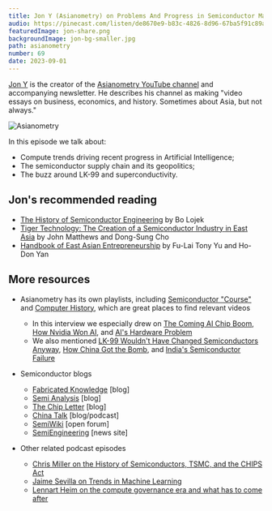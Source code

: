 ```yaml
---
title: Jon Y (Asianometry) on Problems And Progress in Semiconductor Manufacturing
audio: https://pinecast.com/listen/de8670e9-b83c-4826-8d96-67ba5f91c89a.mp3
featuredImage: jon-share.png
backgroundImage: jon-bg-smaller.jpg
path: asianometry
number: 69
date: 2023-09-01
---
```

[Jon Y](https://www.asianometry.com/) is the creator of the [Asianometry YouTube channel](https://www.youtube.com/c/Asianometry) and accompanying newsletter. He describes his channel as making "video essays on business, economics, and history. Sometimes about Asia, but not always."

![Asianometry](https://substackcdn.com/image/fetch/f_auto,q_auto:good,fl_progressive:steep/https%3A%2F%2Fbucketeer-e05bbc84-baa3-437e-9518-adb32be77984.s3.amazonaws.com%2Fpublic%2Fimages%2F46636588-89c8-4129-973b-5cf03829d330_1080x1080.png "Asianometry")

In this episode we talk about:

* Compute trends driving recent progress in Artificial Intelligence;
* The semiconductor supply chain and its geopolitics;
* The buzz around LK-99 and superconductivity.

## Jon's recommended reading

* [The History of Semiconductor Engineering](https://link.springer.com/book/10.1007/978-3-540-34258-8) by Bo Lojek
* [Tiger Technology: The Creation of a Semiconductor Industry in East Asia](https://www.goodreads.com/book/show/2868042-tiger-technology) by John Matthews and Dong-Sung Cho
* [Handbook of East Asian Entrepreneurship](https://www.routledgehandbooks.com/doi/10.4324/9781315765693) by Fu-Lai Tony Yu and Ho-Don Yan

## More resources

* Asianometry has its own playlists, including [Semiconductor "Course"](https://www.youtube.com/watch?v=Pt9NEnWmyMo&list=PLKtxx9TnH76QY5FjmO3NaUkVJvTPN9Vmg) and [Computer History](https://www.youtube.com/watch?v=MgDZQy0nN-Y&list=PLKtxx9TnH76QV56t5_ty1TDWQ2xmv75bs), which are great places to find relevant videos

  * In this interview we especially drew on [The Coming AI Chip Boom](https://www.youtube.com/watch?v=L0948yq2Hqk), [How Nvidia Won AI](https://www.youtube.com/watch?v=GuV-HyslPxk), and [AI's Hardware Problem](https://www.youtube.com/watch?v=5tmGKTNW8DQ&pp=ygUkYXNpYW5vbWV0cnkgYXJ0aWZpY2lhbCBpbnRlbGxpZ2VuY2Ug)
  * We also mentioned [LK-99 Wouldn't Have Changed Semiconductors Anyway](https://www.youtube.com/watch?v=dBhBqOirJ4A), [How China Got the Bomb](https://www.youtube.com/watch?v=ZpBxBuIzbV8), and [India's Semiconductor Failure](https://www.youtube.com/watch?v=isBYV6QWDIo)
* Semiconductor blogs

  * [Fabricated Knowledge](https://www.fabricatedknowledge.com/) \[blog]
  * [Semi Analysis](https://www.semianalysis.com/) \[blog]
  * [The Chip Letter](https://thechipletter.substack.com/) \[blog]
  * [China Talk](https://www.chinatalk.media/) \[blog/podcast]
  * [SemiWiki](https://semiwiki.com/) \[open forum]
  * [SemiEngineering](https://semiengineering.com/) \[news site]
* Other related podcast episodes

  * [Chris Miller on the History of Semiconductors, TSMC, and the CHIPS Act](https://hearthisidea.com/episodes/miller)
  * [Jaime Sevilla on Trends in Machine Learning](https://hearthisidea.com/episodes/sevilla)
  * [Lennart Heim on the compute governance era and what has to come after](https://80000hours.org/podcast/episodes/lennart-heim-compute-governance/)